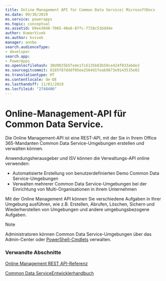 ```yaml
---
title: Online Management API für Common Data Service| MicrosoftDocs
ms.date: 09/30/2019
ms.service: powerapps
ms.topic: conceptual
ms.assetid: b9ee3048-7065-48e6-87fc-7728c51bdd4e
author: KumarVivek
ms.author: kvivek
manager: annbe
search.audienceType:
- developer
search.app:
- PowerApps
ms.openlocfilehash: 30d9025b5fe4e1fc6135b83b59ce424f033abde3
ms.sourcegitcommit: 8185f87dddf05ee256491feab9873e9143535e02
ms.translationtype: HT
ms.contentlocale: de-DE
ms.lasthandoff: 11/01/2019
ms.locfileid: "2748406"
---
```

# <a name="online-management-api-for-common-data-service"></a>Online-Management-API für Common Data Service.

Die Online Management-API ist eine REST-API, mit der Sie in Ihrem Office 365-Mandanten Common Data Service-Umgebungen erstellen und verwalten können. 

Anwendungsherausgeber und ISV können die Verwaltungs-API online verwenden:
-  Automatisierte Erstellung von benutzerdefinierten Demo Common Data Service-Umgebungen
-  Verwalten mehrerer Common Data Service-Umgebungen bei der Einrichtung von Multi-Organisationen in ihrem Unternehmen 

Mit der Online Management API können Sie verschiedene Aufgaben in Ihrer Umgebung ausführen, wie z.B. Erstellen, Abrufen, Löschen, Sichern und Wiederherstellen von Umgebungen und andere umgebungsbezogene Aufgaben.

> [!NOTE]
> Administratoren können Common Data Service-Umgebungen über das Admin-Center oder [PowerShell-Cmdlets](/powershell/dynamics365/customer-engagement/overview#get-started-using-the-microsoftxrmonlinemanagementapi-module) verwalten. 
  
### <a name="related-sections"></a>Verwandte Abschnitte  

[Online Management REST API-Referenz](/rest/api/admin.services.crm.dynamics.com)

[Common Data ServiceEntwicklerhandbuch](/powerapps/developer/common-data-service/overview)
